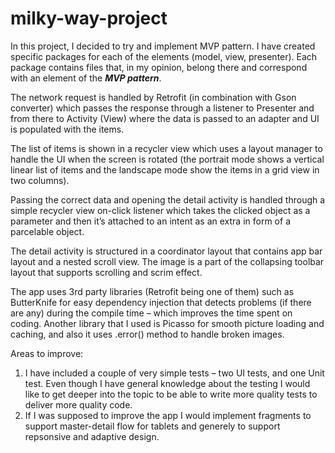 # milky-way-project
<p>In this project, I decided to try and implement MVP pattern. I have created specific packages for each of the elements (model, view, presenter). Each package contains files that, in my opinion, belong there and correspond with an element of the <b><i>MVP pattern</i></b>.</p>
<p>The network request is handled by Retrofit (in combination with Gson converter) which passes the response through a listener to Presenter and from there to Activity (View) where the data is passed to an adapter and UI is populated with the items.</p>
<p>The list of items is shown in a recycler view which uses a layout manager to handle the UI when the screen is rotated (the portrait mode shows a vertical linear list of items and the landscape mode show the items in a grid view in two columns).</p>
<p>Passing the correct data and opening the detail activity is handled through a simple recycler view on-click listener which takes the clicked object as a parameter and then it’s attached to an intent as an extra in form of a parcelable object.</p>
<p>The detail activity is structured in a coordinator layout that contains app bar layout and a nested scroll view. The image is a part of the collapsing toolbar layout that supports scrolling and scrim effect.</p>
<p>The app uses 3rd party libraries (Retrofit being one of them) such as ButterKnife for easy dependency injection that detects problems (if there are any) during the compile time – which improves the time spent on coding. Another library that I used is Picasso for smooth picture loading and caching, and also it uses .error() method to handle broken images.</p>
<p>Areas to improve:
<ol>
<li>I have included a couple of very simple tests – two UI tests, and one Unit test. Even though I have general knowledge about the testing I would like to get deeper into the topic to be able to write more quality tests to deliver more quality code.</li>
<li>If I was supposed to improve the app I would implement fragments to support master-detail flow for tablets and generely to support repsonsive and adaptive design.</li>
</ol></p>
